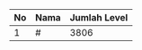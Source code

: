 | No | Nama            | Jumlah Level |
|----|-----------------|--------------|
| 1  | #    |    3806        |
